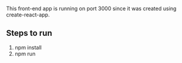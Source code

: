 This front-end app is running on port 3000 since it was created using create-react-app.

Steps to run
------------
1. npm install
2. npm run
